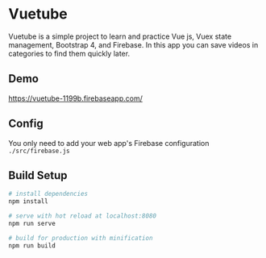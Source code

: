 # Vuetube
Vuetube is a simple project to learn and practice Vue js, Vuex state management, Bootstrap 4, and Firebase.
In this app you can save videos in categories to find them quickly later.

## Demo
https://vuetube-1199b.firebaseapp.com/


## Config
You only need to add your web app's Firebase configuration ` ./src/firebase.js`


## Build Setup
``` bash
# install dependencies
npm install

# serve with hot reload at localhost:8080
npm run serve

# build for production with minification
npm run build

```
